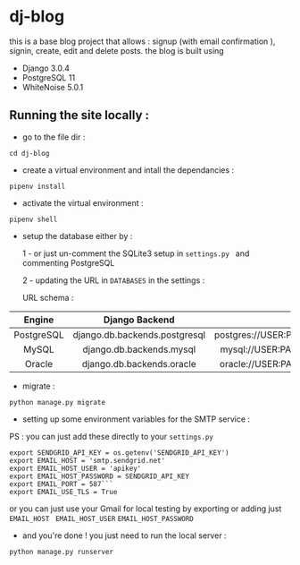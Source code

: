 # dj-blog
this is a base blog project that allows : signup (with email confirmation ), signin, create, edit and delete posts.
the blog is built using 
- Django 3.0.4
- PostgreSQL 11
- WhiteNoise 5.0.1


## Running the site locally :
- go to the file dir :

```
cd dj-blog
```
- create a virtual environment and intall the dependancies :
```
pipenv install
```
- activate the virtual environment :
```
pipenv shell
```
- setup the database either by :

  1 - or just un-comment the SQLite3 setup in ```settings.py ``` and commenting PostgreSQL

  2 - updating the URL in  ``` DATABASES ``` in the settings :
  
  
  URL schema :

|   Engine   |         Django Backend        |                   URL                   |
|:----------:|:-----------------------------:|:---------------------------------------:|
| PostgreSQL | django.db.backends.postgresql | postgres://USER:PASSWORD@HOST:PORT/NAME |
|    MySQL   |    django.db.backends.mysql   |   mysql://USER:PASSWORD@HOST:PORT/NAME  |
|   Oracle   |   django.db.backends.oracle   |  oracle://USER:PASSWORD@HOST:PORT/NAME  


- migrate :
```
python manage.py migrate
```
- setting up some environment variables for the SMTP service :

PS : you can just add these directly to your ```settings.py```

```
export SENDGRID_API_KEY = os.getenv('SENDGRID_API_KEY')
export EMAIL_HOST = 'smtp.sendgrid.net'
export EMAIL_HOST_USER = 'apikey'
export EMAIL_HOST_PASSWORD = SENDGRID_API_KEY
export EMAIL_PORT = 587```
export EMAIL_USE_TLS = True
```

  or you can just use your Gmail for local testing by exporting or adding just  ```EMAIL_HOST ``` ```EMAIL_HOST_USER``` ```EMAIL_HOST_PASSWORD ```


- and you're done ! you just need to run the local server :
```
python manage.py runserver
```
